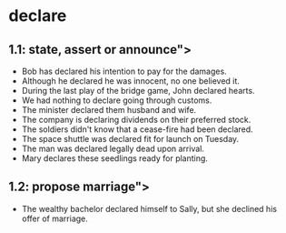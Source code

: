 # declare
## 1.1: state, assert or announce">

  *  Bob has declared his intention to pay for the damages.
  *  Although he declared he was innocent, no one believed it.
  *  During the last play of the bridge game, John declared hearts.
  *  We had nothing to declare going through customs.
  *  The minister declared them husband and wife.
  *  The company is declaring dividends on their preferred stock.
  *  The soldiers didn't know that a cease-fire had been declared.
  *  The space shuttle was declared fit for launch on Tuesday.
  *  The man was declared legally dead upon arrival.
  *  Mary declares these seedlings ready for planting.

## 1.2: propose marriage">

  *  The wealthy bachelor declared himself to Sally, but she declined his offer of marriage.
